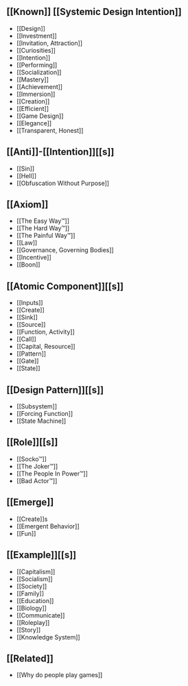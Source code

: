 [[Known]] [[Systemic Design Intention]]
---
- [[Design]]
- [[Investment]]
- [[Invitation, Attraction]]
- [[Curiosities]]
- [[Intention]]
- [[Performing]]
- [[Socialization]]
- [[Mastery]]
- [[Achievement]]
- [[Immersion]]
- [[Creation]]
- [[Efficient]]
- [[Game Design]]
- [[Elegance]]
- [[Transparent, Honest]]

[[Anti]]-[[Intention]][[s]]
---
- [[Sin]]
- [[Hell]]
- [[Obfuscation Without Purpose]]

[[Axiom]]
---
- [[The Easy Way™]]
- [[The Hard Way™]]
- [[The Painful Way™]]
- [[Law]]
- [[Governance, Governing Bodies]]
- [[Incentive]]
- [[Boon]]

[[Atomic Component]][[s]]
---
- [[Inputs]]
- [[Create]]
- [[Sink]]
- [[Source]]
- [[Function, Activity]]
- [[Call]]
- [[Capital, Resource]]
- [[Pattern]]
- [[Gate]]
- [[State]]

[[Design Pattern]][[s]]
---
- [[Subsystem]]
- [[Forcing Function]]
- [[State Machine]]

[[Role]][[s]]
---
- [[Socko™]]
- [[The Joker™]]
- [[The People In Power™]]
- [[Bad Actor™]]

[[Emerge]]
---
- [[Create]]s
- [[Emergent Behavior]]
- [[Fun]]

[[Example]][[s]]
---
- [[Capitalism]]
- [[Socialism]]
- [[Society]]
- [[Family]]
- [[Education]]
- [[Biology]]
- [[Communicate]]
- [[Roleplay]]
- [[Story]]
- [[Knowledge System]]

[[Related]]
---
- [[Why do people play games]]